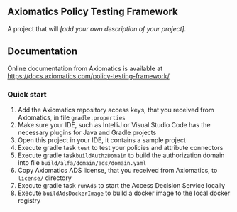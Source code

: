 ## Axiomatics Policy Testing Framework

A project that will _[add your own description of your project]._

## Documentation

Online documentation from Axiomatics is available at https://docs.axiomatics.com/policy-testing-framework/

### Quick start

1. Add the Axiomatics repository access keys, that you received from Axiomatics, in file `gradle.properties`
2. Make sure your IDE, such as IntelliJ or Visual Studio Code has the necessary plugins for Java and Gradle projects
3. Open this project in your IDE, it contains a sample project
4. Execute gradle task `test` to test your policies and attribute connectors
5. Execute gradle task`buildAuthzDomain` to build the authorization domain into file `build/alfa/domain/ads/domain.yaml`
6. Copy Axiomatics ADS license, that you received from Axiomatics, to `license/` directory
7. Execute gradle task `runAds` to start the Access Decision Service locally
8. Execute `buildAdsDockerImage` to build a docker image to the local docker registry

